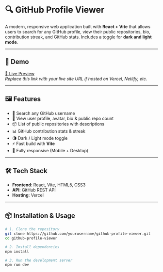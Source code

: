 # 🔍 GitHub Profile Viewer

A modern, responsive web application built with **React + Vite** that allows users to search for any GitHub profile, view their public repositories, bio, contribution streak, and GitHub stats. Includes a toggle for **dark and light mode**.

---

## 🚀 Demo

[🔗 Live Preview](gitscapper-adi.vercel.app)  
_Replace this link with your live site URL if hosted on Vercel, Netlify, etc._

---

## 🖼️ Features

- 🔎 Search any GitHub username
- 👤 View user profile, avatar, bio & public repo count
- 📦 List of public repositories with descriptions
- 📊 GitHub contribution stats & streak
- 🌗 Dark / Light mode toggle
- ⚡ Fast build with **Vite**
- 📱 Fully responsive (Mobile + Desktop)

---

## 🛠️ Tech Stack

- **Frontend**: React, Vite, HTML5, CSS3
- **API**: GitHub REST API
- **Hosting**: Vercel 

---

## 📦 Installation & Usage

```bash
# 1. Clone the repository
git clone https://github.com/yourusername/github-profile-viewer.git
cd github-profile-viewer

# 2. Install dependencies
npm install

# 3. Run the development server
npm run dev
